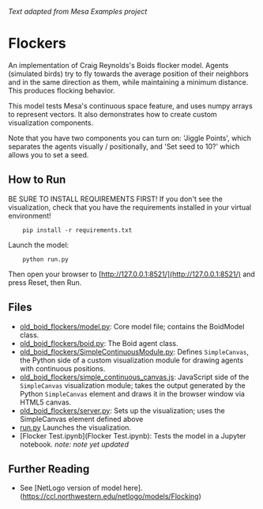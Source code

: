 *Text adapted from Mesa Examples project*

# Flockers

An implementation of Craig Reynolds's Boids flocker model. Agents (simulated birds) try to fly towards the average position of their neighbors and in the same direction as them, while maintaining a minimum distance. This produces flocking behavior.

This model tests Mesa's continuous space feature, and uses numpy arrays to represent vectors. It also demonstrates how to create custom visualization components.

Note that you have two components you can turn on: 'Jiggle Points', which separates the agents visually / positionally, and 'Set seed to 10?' which allows you to set a seed. 

## How to Run

BE SURE TO INSTALL REQUIREMENTS FIRST! If you don't see the visualization, check that you have the requirements installed in your virtual environment!
```
    pip install -r requirements.txt
```

Launch the model:
```
    python run.py
```

Then open your browser to [http://127.0.0.1:8521/](http://127.0.0.1:8521/) and press Reset, then Run.

## Files

* [old_boid_flockers/model.py](flocking/model.py): Core model file; contains the BoidModel class.
* [old_boid_flockers/boid.py](flocking/boid.py): The Boid agent class.
* [old_boid_flockers/SimpleContinuousModule.py](flocking/SimpleContinuousModule.py): Defines ``SimpleCanvas``, the Python side of a custom visualization module for drawing agents with continuous positions.
* [old_boid_flockers/simple_continuous_canvas.js](flocking/simple_continuous_canvas.js): JavaScript side of the ``SimpleCanvas`` visualization module; takes the output generated by the Python ``SimpleCanvas`` element and draws it in the browser window via HTML5 canvas.
* [old_boid_flockers/server.py](flocking/server.py): Sets up the visualization; uses the SimpleCanvas element defined above
* [run.py](run.py) Launches the visualization.
* [Flocker Test.ipynb](Flocker Test.ipynb): Tests the model in a Jupyter notebook. *note: note yet updated*

## Further Reading
* See [NetLogo version of model here]. (https://ccl.northwestern.edu/netlogo/models/Flocking) 
  
